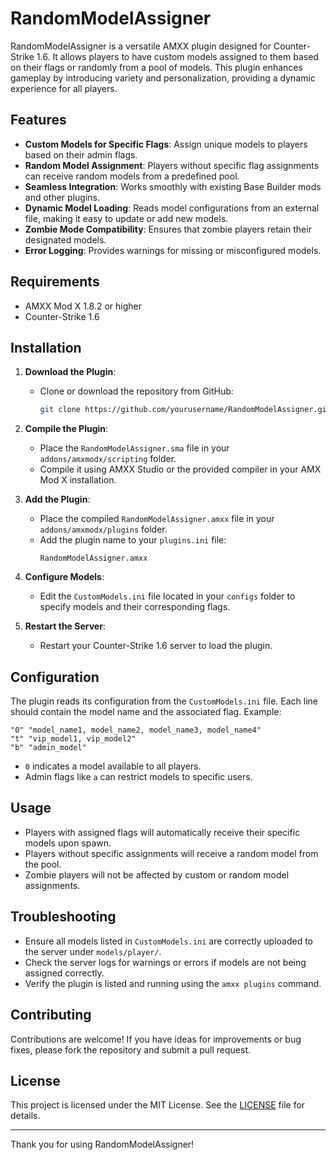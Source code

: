 # RandomModelAssigner

RandomModelAssigner is a versatile AMXX plugin designed for Counter-Strike 1.6. It allows players to have custom models assigned to them based on their flags or randomly from a pool of models. This plugin enhances gameplay by introducing variety and personalization, providing a dynamic experience for all players.

## Features

- **Custom Models for Specific Flags**: Assign unique models to players based on their admin flags.
- **Random Model Assignment**: Players without specific flag assignments can receive random models from a predefined pool.
- **Seamless Integration**: Works smoothly with existing Base Builder mods and other plugins.
- **Dynamic Model Loading**: Reads model configurations from an external file, making it easy to update or add new models.
- **Zombie Mode Compatibility**: Ensures that zombie players retain their designated models.
- **Error Logging**: Provides warnings for missing or misconfigured models.

## Requirements

- AMXX Mod X 1.8.2 or higher
- Counter-Strike 1.6

## Installation

1. **Download the Plugin**:
   - Clone or download the repository from GitHub:
     ```bash
     git clone https://github.com/yourusername/RandomModelAssigner.git
     ```

2. **Compile the Plugin**:
   - Place the `RandomModelAssigner.sma` file in your `addons/amxmodx/scripting` folder.
   - Compile it using AMXX Studio or the provided compiler in your AMX Mod X installation.

3. **Add the Plugin**:
   - Place the compiled `RandomModelAssigner.amxx` file in your `addons/amxmodx/plugins` folder.
   - Add the plugin name to your `plugins.ini` file:
     ```
     RandomModelAssigner.amxx
     ```

4. **Configure Models**:
   - Edit the `CustomModels.ini` file located in your `configs` folder to specify models and their corresponding flags.

5. **Restart the Server**:
   - Restart your Counter-Strike 1.6 server to load the plugin.

## Configuration

The plugin reads its configuration from the `CustomModels.ini` file. Each line should contain the model name and the associated flag. Example:

```
"0" "model_name1, model_name2, model_name3, model_name4"
"t" "vip_model1, vip_model2"
"b" "admin_model"
```

- `0` indicates a model available to all players.
- Admin flags like `a` can restrict models to specific users.

## Usage

- Players with assigned flags will automatically receive their specific models upon spawn.
- Players without specific assignments will receive a random model from the pool.
- Zombie players will not be affected by custom or random model assignments.

## Troubleshooting

- Ensure all models listed in `CustomModels.ini` are correctly uploaded to the server under `models/player/`.
- Check the server logs for warnings or errors if models are not being assigned correctly.
- Verify the plugin is listed and running using the `amxx plugins` command.

## Contributing

Contributions are welcome! If you have ideas for improvements or bug fixes, please fork the repository and submit a pull request.

## License

This project is licensed under the MIT License. See the [LICENSE](./LICENSE) file for details.

---

Thank you for using RandomModelAssigner!

